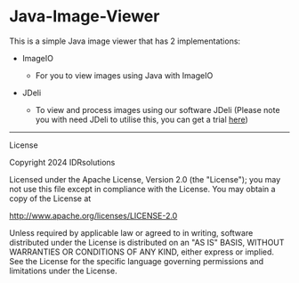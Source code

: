 # Java-Image-Viewer

This is a simple Java image viewer that has 2 implementations:

- ImageIO 
  - For you to view images using Java with ImageIO

- JDeli
  - To view and process images using our software JDeli (Please note you with need JDeli to utilise this, you can get a trial [here](https://www.idrsolutions.com/jdeli/trial-download))

---

License

Copyright 2024 IDRsolutions

Licensed under the Apache License, Version 2.0 (the "License"); you may not use this file except in compliance with the License. You may obtain a copy of the License at

http://www.apache.org/licenses/LICENSE-2.0

Unless required by applicable law or agreed to in writing, software distributed under the License is distributed on an "AS IS" BASIS, WITHOUT WARRANTIES OR CONDITIONS OF ANY KIND, either express or implied. See the License for the specific language governing permissions and limitations under the License.
